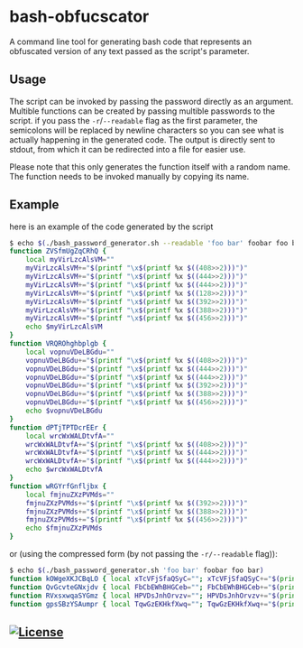 # bash-obfucscator
A command line tool for generating bash code that represents an obfuscated version of any text passed as the script's parameter.

## Usage
The script can be invoked by passing the password directly as an argument.
Multible functions can be created by passing multible passwords to the script.
if you pass the `-r`/`--readable` flag as the first parameter, the semicolons will be replaced by newline characters so you can see what is actually happening in the generated code.
The output is directly sent to stdout, from which it can be redirected into a file for easier use.

Please note that this only generates the function itself with a random name. The function needs to be invoked manually by copying its name.

## Example
here is an example of the code generated by the script

```bash
$ echo $(./bash_password_generator.sh --readable 'foo bar' foobar foo bar)
function ZVSfmUgZqCRhQ {
	local myVirLzcAlsVM=""
	myVirLzcAlsVM+="$(printf "\x$(printf %x $((408>>2)))")"
	myVirLzcAlsVM+="$(printf "\x$(printf %x $((444>>2)))")"
	myVirLzcAlsVM+="$(printf "\x$(printf %x $((444>>2)))")"
	myVirLzcAlsVM+="$(printf "\x$(printf %x $((128>>2)))")"
	myVirLzcAlsVM+="$(printf "\x$(printf %x $((392>>2)))")"
	myVirLzcAlsVM+="$(printf "\x$(printf %x $((388>>2)))")"
	myVirLzcAlsVM+="$(printf "\x$(printf %x $((456>>2)))")"
	echo $myVirLzcAlsVM
}
function VRQROhghbplgb {
	local vopnuVDeLBGdu=""
	vopnuVDeLBGdu+="$(printf "\x$(printf %x $((408>>2)))")"
	vopnuVDeLBGdu+="$(printf "\x$(printf %x $((444>>2)))")"
	vopnuVDeLBGdu+="$(printf "\x$(printf %x $((444>>2)))")"
	vopnuVDeLBGdu+="$(printf "\x$(printf %x $((392>>2)))")"
	vopnuVDeLBGdu+="$(printf "\x$(printf %x $((388>>2)))")"
	vopnuVDeLBGdu+="$(printf "\x$(printf %x $((456>>2)))")"
	echo $vopnuVDeLBGdu
}
function dPTjTPTDcrEEr {
	local wrcWxWALDtvfA=""
	wrcWxWALDtvfA+="$(printf "\x$(printf %x $((408>>2)))")"
	wrcWxWALDtvfA+="$(printf "\x$(printf %x $((444>>2)))")"
	wrcWxWALDtvfA+="$(printf "\x$(printf %x $((444>>2)))")"
	echo $wrcWxWALDtvfA
}
function wRGYrfGnfljbx {
	local fmjnuZXzPVMds=""
	fmjnuZXzPVMds+="$(printf "\x$(printf %x $((392>>2)))")"
	fmjnuZXzPVMds+="$(printf "\x$(printf %x $((388>>2)))")"
	fmjnuZXzPVMds+="$(printf "\x$(printf %x $((456>>2)))")"
	echo $fmjnuZXzPVMds
}
```
or (using the compressed form (by not passing the `-r/--readable` flag)):
```bash 
$ echo $(./bash_password_generator.sh 'foo bar' foobar foo bar)
function kOWgeXKJCBqLO { local xTcVFjSfaQSyC=""; xTcVFjSfaQSyC+="$(printf "\x$(printf %x $((408>>2)))")"; xTcVFjSfaQSyC+="$(printf "\x$(printf %x $((444>>2)))")"; xTcVFjSfaQSyC+="$(printf "\x$(printf %x $((444>>2)))")"; xTcVFjSfaQSyC+="$(printf "\x$(printf %x $((128>>2)))")"; xTcVFjSfaQSyC+="$(printf "\x$(printf %x $((392>>2)))")"; xTcVFjSfaQSyC+="$(printf "\x$(printf %x $((388>>2)))")"; xTcVFjSfaQSyC+="$(printf "\x$(printf %x $((456>>2)))")"; echo $xTcVFjSfaQSyC; }
function QvGcvteGNxjdv { local FbCbEWhBHGCeb=""; FbCbEWhBHGCeb+="$(printf "\x$(printf %x $((408>>2)))")"; FbCbEWhBHGCeb+="$(printf "\x$(printf %x $((444>>2)))")"; FbCbEWhBHGCeb+="$(printf "\x$(printf %x $((444>>2)))")"; FbCbEWhBHGCeb+="$(printf "\x$(printf %x $((392>>2)))")"; FbCbEWhBHGCeb+="$(printf "\x$(printf %x $((388>>2)))")"; FbCbEWhBHGCeb+="$(printf "\x$(printf %x $((456>>2)))")"; echo $FbCbEWhBHGCeb; }
function RVxsxwqaSYGmz { local HPVDsJnhOrvzv=""; HPVDsJnhOrvzv+="$(printf "\x$(printf %x $((408>>2)))")"; HPVDsJnhOrvzv+="$(printf "\x$(printf %x $((444>>2)))")"; HPVDsJnhOrvzv+="$(printf "\x$(printf %x $((444>>2)))")"; echo $HPVDsJnhOrvzv; }
function gpsSBzYSAumpr { local TqwGzEKHkfXwq=""; TqwGzEKHkfXwq+="$(printf "\x$(printf %x $((392>>2)))")"; TqwGzEKHkfXwq+="$(printf "\x$(printf %x $((388>>2)))")"; TqwGzEKHkfXwq+="$(printf "\x$(printf %x $((456>>2)))")"; echo $TqwGzEKHkfXwq; }
```

## [![License](https://img.shields.io/badge/License-Apache%202.0-blue.svg)](https://opensource.org/licenses/Apache-2.0)
